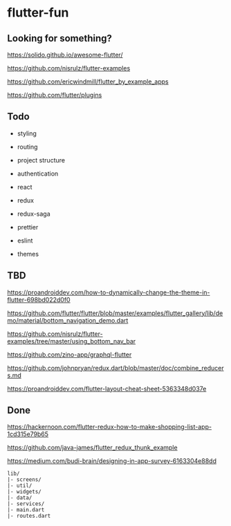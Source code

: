 # flutter-fun

## Looking for something?

https://solido.github.io/awesome-flutter/

https://github.com/nisrulz/flutter-examples

https://github.com/ericwindmill/flutter_by_example_apps

https://github.com/flutter/plugins

## Todo

* styling
* routing
* project structure
* authentication


* react
* redux
* redux-saga


* prettier
* eslint
* themes


## TBD

https://proandroiddev.com/how-to-dynamically-change-the-theme-in-flutter-698bd022d0f0

https://github.com/flutter/flutter/blob/master/examples/flutter_gallery/lib/demo/material/bottom_navigation_demo.dart

https://github.com/nisrulz/flutter-examples/tree/master/using_bottom_nav_bar

https://github.com/zino-app/graphql-flutter

https://github.com/johnpryan/redux.dart/blob/master/doc/combine_reducers.md

https://proandroiddev.com/flutter-layout-cheat-sheet-5363348d037e


## Done

https://hackernoon.com/flutter-redux-how-to-make-shopping-list-app-1cd315e79b65

https://github.com/java-james/flutter_redux_thunk_example

https://medium.com/budi-brain/designing-in-app-survey-6163304e88dd


```
lib/
|- screens/
|- util/
|- widgets/
|- data/
|- services/
|- main.dart
|- routes.dart

```
